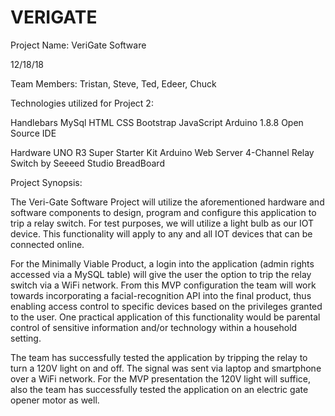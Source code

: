 # VERIGATE

Project Name: VeriGate Software

12/18/18 

Team Members: Tristan, Steve, Ted, Edeer, Chuck 

Technologies utilized for Project 2:

Handlebars
MySql
HTML 
CSS 
Bootstrap 
JavaScript
Arduino 1.8.8 Open Source IDE  

Hardware 
UNO R3 Super Starter Kit 
Arduino Web Server 
4-Channel Relay Switch by Seeeed Studio
BreadBoard

Project Synopsis:

The Veri-Gate Software Project will utilize the aforementioned hardware and software components to design, program and configure this application to trip a relay switch. For test purposes, we will utilize a light bulb as our IOT device. This functionality will apply to any and all IOT devices that can be connected online. 

For the Minimally Viable Product, a login into the application (admin rights accessed via a MySQL table) will give the user the option to trip the relay switch via a WiFi network. From this MVP configuration the team will work towards incorporating a facial-recognition API into the final product, thus enabling access control to specific devices based on the privileges granted to the user. One practical application of this functionality  would be parental control of sensitive information and/or technology within a household setting. 

The team has successfully tested the application by tripping the relay to turn a 120V light on and off. The signal was sent via laptop and smartphone over a WiFi network. For the MVP presentation the 120V light will suffice, also the team has successfully tested the application on an electric gate opener motor as well. 


